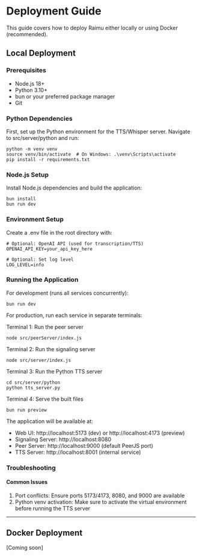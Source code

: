 # Deployment Guide

This guide covers how to deploy Raimu either locally or using Docker (recommended).

## Local Deployment

### Prerequisites
- Node.js 18+ 
- Python 3.10+
- bun or your preferred package manager
- Git

### Python Dependencies
First, set up the Python environment for the TTS/Whisper server. Navigate to src/server/python and run:

    python -m venv venv
    source venv/bin/activate  # On Windows: .\venv\Scripts\activate
    pip install -r requirements.txt

### Node.js Setup
Install Node.js dependencies and build the application:

    bun install
    bun run dev

### Environment Setup
Create a .env file in the root directory with:

    # Optional: OpenAI API (used for transcription/TTS)
    OPENAI_API_KEY=your_api_key_here

    # Optional: Set log level
    LOG_LEVEL=info

### Running the Application

For development (runs all services concurrently):

    bun run dev

For production, run each service in separate terminals:

Terminal 1: Run the peer server

    node src/peerServer/index.js

Terminal 2: Run the signaling server

    node src/server/index.js

Terminal 3: Run the Python TTS server

    cd src/server/python
    python tts_server.py

Terminal 4: Serve the built files

    bun run preview

The application will be available at:
- Web UI: http://localhost:5173 (dev) or http://localhost:4173 (preview)
- Signaling Server: http://localhost:8080
- Peer Server: http://localhost:9000 (default PeerJS port)
- TTS Server: http://localhost:8001 (internal service)

### Troubleshooting

#### Common Issues
1. Port conflicts: Ensure ports 5173/4173, 8080, and 9000 are available
2. Python venv activation: Make sure to activate the virtual environment before running the TTS server

---

## Docker Deployment
[Coming soon]